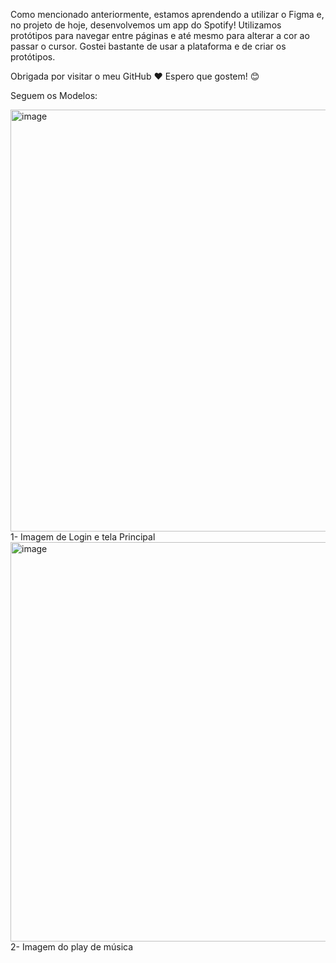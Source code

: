 Como mencionado anteriormente, estamos aprendendo a utilizar o Figma e, no projeto de hoje, desenvolvemos um app do Spotify! Utilizamos protótipos para navegar entre páginas e até mesmo para alterar a cor ao passar o cursor. Gostei bastante de usar a plataforma e de criar os protótipos.

Obrigada por visitar o meu GitHub ❤️ Espero que gostem! 😊

Seguem os Modelos:

<img width="732" height="675" alt="image" src="https://github.com/user-attachments/assets/5d065e19-944b-44d7-983a-87a90b8a6a68" />
1- Imagem de Login e tela Principal

<img width="885" height="639" alt="image" src="https://github.com/user-attachments/assets/d92c6e45-d778-4fc4-b64e-f9ecab16eea7" />
2- Imagem do play de música 
